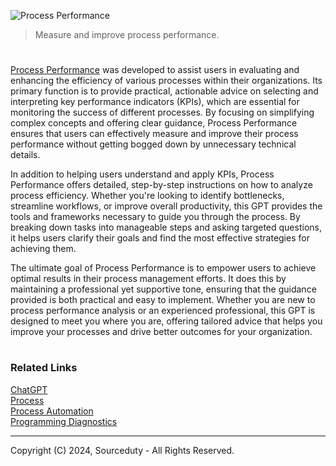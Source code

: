 ![Process Performance](https://github.com/user-attachments/assets/0e6ca773-8e8d-4ae7-a729-6466ee176cc9)

> Measure and improve process performance.

#

[Process Performance](https://chatgpt.com/g/g-Gjl4o2bJ0-process-performance) was developed to assist users in evaluating and enhancing the efficiency of various processes within their organizations. Its primary function is to provide practical, actionable advice on selecting and interpreting key performance indicators (KPIs), which are essential for monitoring the success of different processes. By focusing on simplifying complex concepts and offering clear guidance, Process Performance ensures that users can effectively measure and improve their process performance without getting bogged down by unnecessary technical details.

In addition to helping users understand and apply KPIs, Process Performance offers detailed, step-by-step instructions on how to analyze process efficiency. Whether you're looking to identify bottlenecks, streamline workflows, or improve overall productivity, this GPT provides the tools and frameworks necessary to guide you through the process. By breaking down tasks into manageable steps and asking targeted questions, it helps users clarify their goals and find the most effective strategies for achieving them.

The ultimate goal of Process Performance is to empower users to achieve optimal results in their process management efforts. It does this by maintaining a professional yet supportive tone, ensuring that the guidance provided is both practical and easy to implement. Whether you are new to process performance analysis or an experienced professional, this GPT is designed to meet you where you are, offering tailored advice that helps you improve your processes and drive better outcomes for your organization.

#
### Related Links

[ChatGPT](https://github.com/sourceduty/ChatGPT)
<br>
[Process](https://github.com/sourceduty/process)
<br>
[Process Automation](https://chat.openai.com/g/g-BCcGUvggx-process-automation)
<br>
[Programming Diagnostics](https://chatgpt.com/g/g-NjXzC3Dz1-programming-diagnostics)

***
Copyright (C) 2024, Sourceduty - All Rights Reserved.
